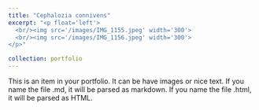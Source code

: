 ```yaml
---
title: "Cephalozia connivens"
excerpt: "<p float='left'>
  <br/><img src='/images/IMG_1155.jpeg' width='300'>
  <br/><img src='/images/IMG_1156.jpeg' width='300'>
</p>"

collection: portfolio
---
```


This is an item in your portfolio. It can be have images or nice text. If you name the file .md, it will be parsed as markdown. If you name the file .html, it will be parsed as HTML. 
